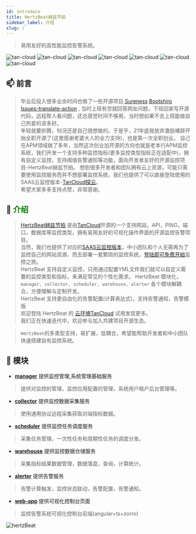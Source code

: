 ```yaml
---
id: introduce  
title: HertzBeat赫兹节拍     
sidebar_label: 介绍
slug: /
---
```


> 易用友好的高性能监控告警系统。

![tan-cloud](https://img.shields.io/badge/网站监控-4EB1BA.svg)
![tan-cloud](https://img.shields.io/badge/PING连通性监控-blue.svg)
![tan-cloud](https://img.shields.io/badge/端口可用性监控-green.svg)
![tan-cloud](https://img.shields.io/badge/数据库监控-yellow.svg)
![tan-cloud](https://img.shields.io/badge/自定义监控-orange.svg)
![tan-cloud](https://img.shields.io/badge/阈值告警-red.svg)
![tan-cloud](https://img.shields.io/badge/告警转发通知-blueviolet.svg)

## 📫 前言   

> 毕业后投入很多业余时间也做了一些开源项目,[Sureness](https://github.com/dromara/sureness) [Bootshiro](https://gitee.com/tomsun28/bootshiro) [Issues-translate-action](https://github.com/usthe/issues-translate-action) ,
> 当时上班有空就回答网友问题，下班回家写开源代码，远程帮人看问题，还总感觉时间不够用，当时想如果不去上班能做自己热爱的该多好。  
> 年轻就要折腾，何况还是自己很想做的。于是乎，21年底我放弃激励裸辞开始全职开源了(这里感谢老婆大人的全力支持)，也是第一次全职创业。
> 自己在APM领域做了多年，当然这次创业加开源的方向也就是老本行APM监控系统，我们开发一个支持多种监控指标(更多监控类型指标正在适配中)，拥有自定义监控，支持阈值告警通知等功能，面向开发者友好的开源监控项目-HertzBeat赫兹节拍。
> 想到很多开发者和团队拥有云上资源，可能只需要使用监控服务而并不想部署监控系统，我们也提供了可以直接登陆使用的SAAS云监控版本-[TanCloud探云](https://console.tancloud.cn)。   
> 希望大家多多支持点赞，非常感谢。 

## 🎡 <font color="green">介绍</font>

> [HertzBeat赫兹节拍](https://github.com/dromara/sureness) 是由[TanCloud](https://tancloud.cn)开源的一个支持网站，API，PING，端口，数据库等监控类型，拥有易用友好的可视化操作界面的开源监控告警项目。  
> 当然，我们也提供了对应的[SAAS云监控版本](https://console.tancloud.cn)，中小团队和个人无需再为了监控自己的网站资源，而去部署一套繁琐的监控系统，[登陆即可免费开始](https://console.tancloud.cn)监控之旅。  
> HertzBeat 支持自定义监控，只用通过配置YML文件我们就可以自定义需要的监控类型和指标，来满足常见的个性化需求。
> HertzBeat 模块化，`manager, collector, scheduler, warehouse, alerter` 各个模块解耦合，方便理解与定制开发。    
> HertzBeat 支持更自由化的告警配置(计算表达式)，支持告警通知，告警模版    
> 欢迎登陆 HertzBeat 的 [云环境TanCloud]((https://console.tancloud.cn)) 试用发现更多。   
> 我们正在快速迭代中，欢迎参与加入共建项目开源生态。

> `HertzBeat`的多类型支持，易扩展，低耦合，希望能帮助开发者和中小团队快速搭建自有监控系统。


## 🥐 模块  

- **[manager](manager)** 提供监控管理,系统管理基础服务
> 提供对监控的管理，监控应用配置的管理，系统用户租户后台管理等。
- **[collector](collector)** 提供监控数据采集服务
> 使用通用协议远程采集获取对端指标数据。
- **[scheduler](scheduler)** 提供监控任务调度服务
> 采集任务管理，一次性任务和周期性任务的调度分发。
- **[warehouse](warehouse)** 提供监控数据仓储服务
> 采集指标结果数据管理，数据落盘，查询，计算统计。
- **[alerter](alerter)** 提供告警服务
> 告警计算触发，监控状态联动，告警配置，告警通知。
- **[web-app](web-app)** 提供可视化控制台页面
> 监控告警系统可视化控制台前端(angular+ts+zorro)  

![hertzBeat](/img/docs/hertzbeat-stru.svg)    


